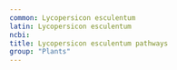 ```yaml
---
common: Lycopersicon esculentum
latin: Lycopersicon esculentum
ncbi: 
title: Lycopersicon esculentum pathways
group: "Plants"
---
```

